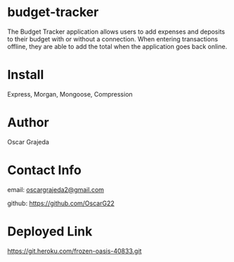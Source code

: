 # budget-tracker

The Budget Tracker application allows users to add expenses and deposits to their budget with or without a connection. When entering transactions offline, they are able to add the total when the application goes back online.

# Install

Express, Morgan, Mongoose, Compression

# Author

Oscar Grajeda

# Contact Info

email: oscargrajeda2@gmail.com

github: https://github.com/OscarG22

# Deployed Link

https://git.heroku.com/frozen-oasis-40833.git